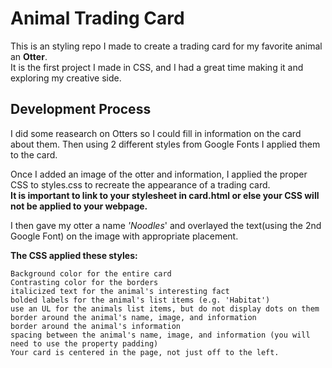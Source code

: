 # Animal Trading Card
This is an styling repo I made to create a trading card for my favorite animal an **Otter**. <br> 
It is the first project I made in CSS, and I had a great time making it and exploring my creative side. 

## Development Process
I did some reasearch on Otters so I could fill in information on the card about them. 
Then using 2 different styles from Google Fonts I applied them to the card.

Once I added an image of the otter and information, I applied the proper CSS to styles.css to recreate the appearance of a trading card.<br>
**It is important to link to your stylesheet in card.html or else your CSS will not be applied to your webpage.**

I then gave my otter a name *'Noodles*' and overlayed the text(using the 2nd Google Font) on the image with appropriate placement. 

**The CSS applied these styles:**
~~~~
Background color for the entire card
Contrasting color for the borders
italicized text for the animal's interesting fact
bolded labels for the animal's list items (e.g. 'Habitat')
use an UL for the animals list items, but do not display dots on them
border around the animal's name, image, and information
border around the animal's information
spacing between the animal's name, image, and information (you will need to use the property padding)
Your card is centered in the page, not just off to the left.
~~~~
